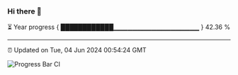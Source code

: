 ### Hi there 👋

⏳ Year progress { ████████████▁▁▁▁▁▁▁▁▁▁▁▁▁▁▁▁▁▁ } 42.36 %

---

⏰ Updated on Tue, 04 Jun 2024 00:54:24 GMT

![Progress Bar CI](https://github.com/liununu/liununu/workflows/Progress%20Bar%20CI/badge.svg)
